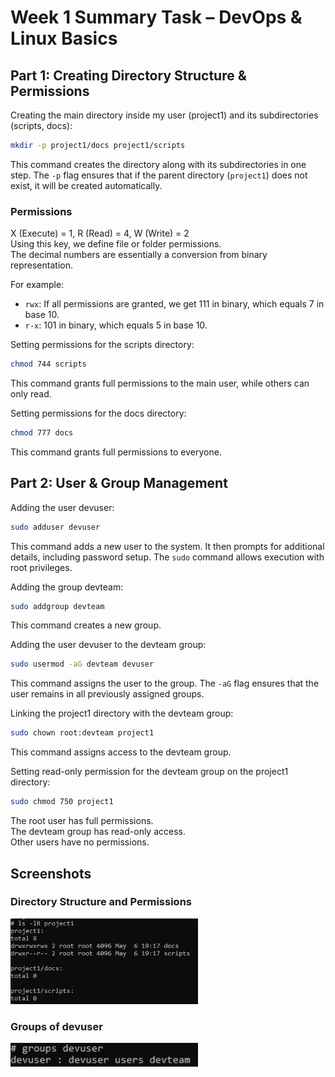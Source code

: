 # Week 1 Summary Task – DevOps & Linux Basics

## Part 1: Creating Directory Structure & Permissions

Creating the main directory inside my user (project1) and its subdirectories (scripts, docs):
```bash
mkdir -p project1/docs project1/scripts
```
This command creates the directory along with its subdirectories in one step. The `-p` flag ensures that if the parent directory (`project1`) does not exist, it will be created automatically.

### Permissions
X (Execute) = 1, R (Read) = 4, W (Write) = 2  
Using this key, we define file or folder permissions.  
The decimal numbers are essentially a conversion from binary representation.  

For example:  
- `rwx`: If all permissions are granted, we get 111 in binary, which equals 7 in base 10.  
- `r-x`: 101 in binary, which equals 5 in base 10.  

Setting permissions for the scripts directory:
```bash
chmod 744 scripts
```
This command grants full permissions to the main user, while others can only read.

Setting permissions for the docs directory:
```bash
chmod 777 docs
```
This command grants full permissions to everyone.

## Part 2: User & Group Management

Adding the user devuser:
```bash
sudo adduser devuser
```
This command adds a new user to the system. It then prompts for additional details, including password setup. The `sudo` command allows execution with root privileges.

Adding the group devteam:
```bash
sudo addgroup devteam
```
This command creates a new group.

Adding the user devuser to the devteam group:
```bash
sudo usermod -aG devteam devuser
```
This command assigns the user to the group. The `-aG` flag ensures that the user remains in all previously assigned groups.

Linking the project1 directory with the devteam group:
```bash
sudo chown root:devteam project1
```
This command assigns access to the devteam group.

Setting read-only permission for the devteam group on the project1 directory:
```bash
sudo chmod 750 project1
```
The root user has full permissions.  
The devteam group has read-only access.  
Other users have no permissions.

## Screenshots

### Directory Structure and Permissions
<img src="ls -lR project1.PNG" width="300">

### Groups of devuser
<img src="groups devuser.PNG" width="300">
